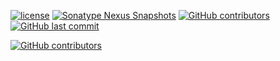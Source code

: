 [![license](https://img.shields.io/github/license/openanthem/nimbus-core.svg)]() [![Sonatype Nexus Snapshots](https://img.shields.io/nexus/s/https/oss.sonatype.org/com.antheminc.oss/nimbus-core.svg)](https://oss.sonatype.org/#nexus-search;quick~com.antheminc.oss) [![GitHub contributors](https://img.shields.io/github/contributors/openanthem/nimbus-core.svg)]() [![GitHub last commit](https://img.shields.io/github/last-commit/openanthem/nimbus-core.svg)]() 






[![GitHub contributors](https://img.shields.io/github/contributors/cdnjs/cdnjs.svg)](Contributors)

